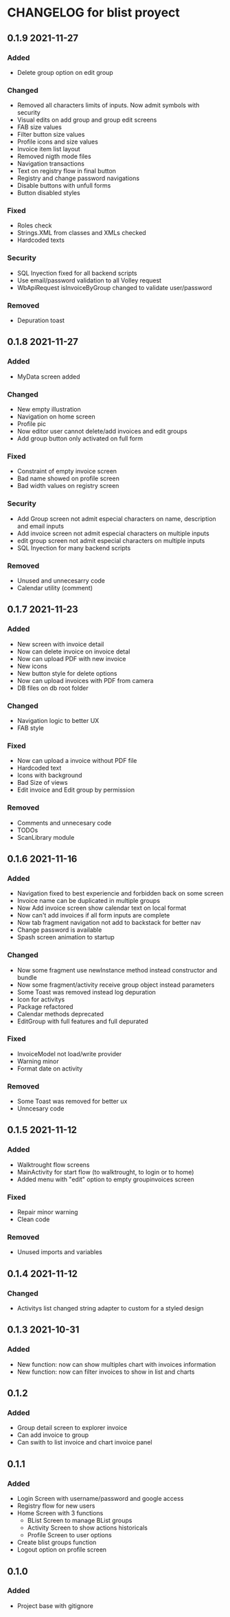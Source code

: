 # CHANGELOG for blist proyect



## 0.1.9 2021-11-27
### Added
- Delete group option on edit group

### Changed
- Removed all characters limits of inputs. Now admit symbols with security
- Visual edits on add group and group edit screens
- FAB size values
- Filter button size values
- Profile icons and size values
- Invoice item list layout
- Removed nigth mode files
- Navigation transactions
- Text on registry flow in final button
- Registry and change password navigations
- Disable buttons with unfull forms
- Button disabled styles

### Fixed
- Roles check
- Strings.XML from classes and XMLs checked
- Hardcoded texts

### Security
- SQL Inyection fixed for all backend scripts
- Use email/password validation to all Volley request
- WbApiRequest isInvoiceByGroup changed to validate user/password

### Removed
- Depuration toast




## 0.1.8 2021-11-27
### Added
- MyData screen added

### Changed
- New empty illustration
- Navigation on home screen
- Profile pic
- Now editor user cannot delete/add invoices and edit groups
- Add group button only activated on full form 

### Fixed
- Constraint of empty invoice screen
- Bad name showed on profile screen
- Bad width values on registry screen


### Security
- Add Group screen not admit especial characters on name, description and email inputs
- Add invoice screen not admit especial characters on multiple inputs
- edit group screen not admit especial characters on multiple inputs
- SQL Inyection for many backend scripts


### Removed
- Unused and unnecesarry code
- Calendar utility (comment)



## 0.1.7 2021-11-23
### Added
- New screen with invoice detail
- Now can delete invoice on invoice detal
- Now can upload PDF with new invoice
- New icons
- New button style for delete options
- Now can upload invoices with PDF from camera
- DB files on db root folder

### Changed
- Navigation logic to better UX
- FAB style

### Fixed
- Now can upload a invoice without PDF file
- Hardcoded text
- Icons with background
- Bad Size of views
- Edit invoice and Edit group by permission

### Removed
- Comments and unnecesary code 
- TODOs
- ScanLibrary module





## 0.1.6 2021-11-16  
### Added
- Navigation fixed to best experiencie and forbidden back on some screen
- Invoice name can be duplicated in multiple groups
- Now Add invoice screen show calendar text on local format 
- Now can't add invoices if all form inputs are complete
- Now tab fragment navigation not add to backstack for better nav
- Change password is available
- Spash screen animation to startup

### Changed
- Now some fragment use newInstance method instead constructor and bundle
- Now some fragment/activity receive group object instead parameters
- Some Toast was removed instead log depuration
- Icon for activitys
- Package refactored
- Calendar methods deprecated
- EditGroup with full features and full depurated

### Fixed
- InvoiceModel not load/write provider
- Warning minor
- Format date on activity


### Removed
- Some Toast was removed for better ux
- Unncesary code




## 0.1.5 2021-11-12
### Added
- Walktrought flow screens
- MainActivity for start flow (to walktrought, to login or to home)
- Added menu with "edit" option to empty groupinvoices screen

### Fixed
- Repair minor warning
- Clean code

### Removed
- Unused imports and variables




## 0.1.4 2021-11-12
### Changed
- Activitys list changed string adapter to custom for a styled design




## 0.1.3 2021-10-31
### Added
- New function: now can show multiples chart with invoices information
- New function: now can filter invoices to show in list and charts




## 0.1.2
### Added
- Group detail screen to explorer invoice
- Can add invoice to group
- Can swith to list invoice and chart invoice panel




## 0.1.1
### Added
- Login Screen with username/password and google access
- Registry flow for new users
- Home Screen with 3 functions
  - BList Screen to manage BList groups
  - Activity Screen to show actions historicals
  - Profile Screen to user options
- Create blist groups function
- Logout option on profile screen




## 0.1.0
### Added
- Project base with gitignore
